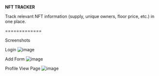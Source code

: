 **NFT TRACKER**

Track relevant NFT information (supply, unique owners, floor price, etc.) in one place.

=============

Screenshots

Login
![image](https://user-images.githubusercontent.com/100539234/170656988-6584002d-b222-45c3-9f91-6e6492f9271b.png)

Add Form
![image](https://user-images.githubusercontent.com/100539234/170657670-549f9b85-9b0e-4bb3-8f6f-8f4711768066.png)

Profile View Page
![image](https://user-images.githubusercontent.com/100539234/170661761-78f6c5e2-1212-4cb6-9371-a55161ad5a96.png)
